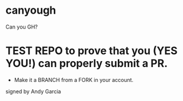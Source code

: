 # canyough
Can you GH?

# TEST REPO to prove that you (YES YOU!) can properly submit a PR.

* Make it a BRANCH from a FORK in your account.
  
signed by Andy Garcia
